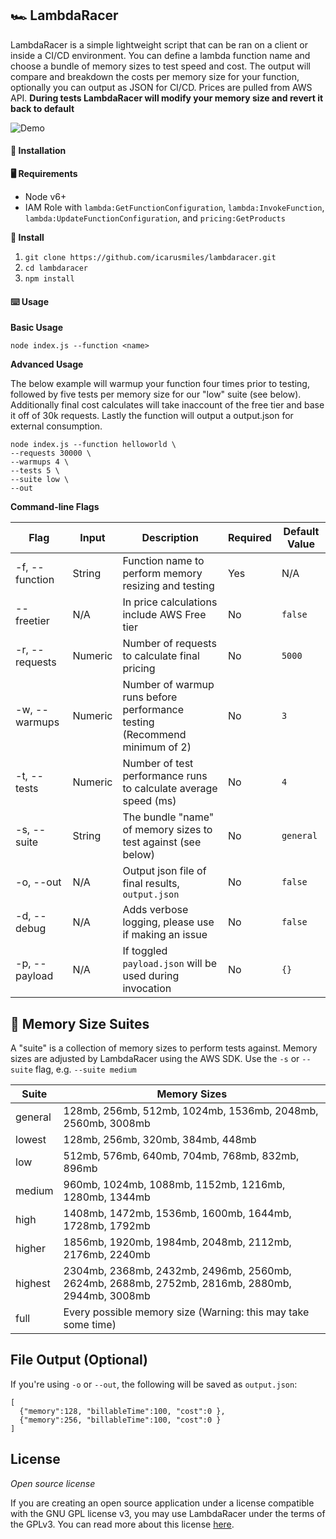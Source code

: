 ## 🏎️ LambdaRacer
LambdaRacer is a simple lightweight script that can be ran on a client or inside a CI/CD environment. You can define a lambda function name and choose a bundle of memory sizes to test speed and cost. The output will compare and breakdown the costs per memory size for your function, optionally you can output as JSON for CI/CD. Prices are pulled from AWS API. **During tests LambdaRacer will modify your memory size and revert it back to default**

![Demo](https://raw.githubusercontent.com/icarusmiles/lambdaracer/master/demo/render.gif)





#### 💾 Installation

**🖥️ Requirements**
* Node v6+
* IAM Role with `lambda:GetFunctionConfiguration`, `lambda:InvokeFunction`, `lambda:UpdateFunctionConfiguration`, and `pricing:GetProducts`

**📜 Install**
1. `git clone https://github.com/icarusmiles/lambdaracer.git`
2. `cd lambdaracer`
3. `npm install`

#### ⌨️ Usage

**Basic Usage**
```
node index.js --function <name>
```

**Advanced Usage**

The below example will warmup your function four times prior to testing, followed by five tests per memory size for our "low" suite (see below). Additionally final cost calculates will take inaccount of the free tier and base it off of 30k requests. Lastly the function will output a output.json for external consumption.
```
node index.js --function helloworld \
--requests 30000 \
--warmups 4 \
--tests 5 \
--suite low \
--out
```

**Command-line Flags**

| Flag            | Input | Description                                                                     | Required | Default Value
| --------------- | --------------- | ------------------------------------------------------------------------------- | -------- | ------------ |
| -f, --function  | String | Function name to perform memory resizing and testing                   | Yes                                                    | N/A |
| --freetier      | N/A | In price calculations include AWS Free tier                                     | No | `false` |
| -r, --requests  | Numeric |Number of requests to calculate final pricing                                    | No  | `5000`  |
| -w, --warmups   | Numeric | Number of warmup runs before performance testing (Recommend minimum of 2)        | No  | `3`  |
| -t, --tests     | Numeric | Number of test performance runs to calculate average speed (ms)                  | No  | `4`  |
| -s, --suite     | String | The bundle "name" of memory sizes to test against (see below)                               | No | `general`  |
| -o, --out       | N/A | Output json file of final results, `output.json`                                 | No  | `false`  |
| -d, --debug     | N/A | Adds verbose logging, please use if making an issue                              | No | `false` |
| -p, --payload   | N/A | If toggled `payload.json` will be used during invocation    | No   | `{}`   |


## 🐏 Memory Size Suites

A "suite" is a collection of memory sizes to perform tests against. Memory sizes are adjusted by LambdaRacer using the AWS SDK. Use the `-s` or `--suite` flag, e.g. `--suite medium`

| Suite            | Memory Sizes |
| --------------- | --------------- |
| general  | 128mb, 256mb, 512mb, 1024mb, 1536mb, 2048mb, 2560mb, 3008mb |
| lowest      | 128mb, 256mb, 320mb, 384mb, 448mb |
| low  | 512mb, 576mb, 640mb, 704mb, 768mb, 832mb, 896mb  |
| medium   | 960mb, 1024mb, 1088mb, 1152mb, 1216mb, 1280mb, 1344mb  |
| high     | 1408mb, 1472mb, 1536mb, 1600mb, 1644mb, 1728mb, 1792mb  |
| higher    | 1856mb, 1920mb, 1984mb, 2048mb, 2112mb, 2176mb, 2240mb  |
| highest       | 2304mb, 2368mb, 2432mb, 2496mb, 2560mb, 2624mb, 2688mb, 2752mb, 2816mb, 2880mb, 2944mb, 3008mb  |
| full    | Every possible memory size (Warning: this may take some time) |


## File Output (Optional)
If you're using `-o` or `--out`, the following will be saved as `output.json`:
```
[
  {"memory":128, "billableTime":100, "cost":0 },
  {"memory":256, "billableTime":100, "cost":0 }
]
```

## License

*Open source license*

If you are creating an open source application under a license compatible with the GNU GPL license v3, you may use LambdaRacer under the terms of the GPLv3. You can read more about this license [here](https://www.gnu.org/licenses/quick-guide-gplv3.en.html).
